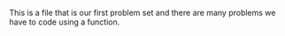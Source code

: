 This is a file that is our first problem set and there are many problems we have to code using a function.